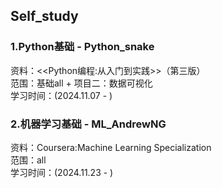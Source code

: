 ## Self_study  
  
### 1.Python基础 - Python_snake<br>  
资料：<<Python编程:从入门到实践>>（第三版）<br>
范围：基础all + 项目二：数据可视化<br>
学习时间：(2024.11.07 - )<br>  

### 2.机器学习基础 - ML_AndrewNG<br>  
资料：Coursera:Machine Learning Specialization<br>
范围：all<br>
学习时间：(2024.11.23 - )<br>  
